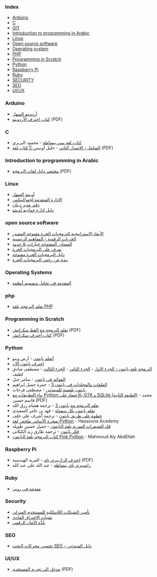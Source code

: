 ### Index

* [Arduino](#arduino)
* [C](#c)
* [GIT](#git)
* [Introduction to programming in Arabic](#introduction)
* [Linux](#linux)
* [Open source software](#oss)
* [Operating system](#os)
* [PHP](#php)
* [Programming in Scratch](#scratch)
* [Python](#python)
* [Raspberry Pi](#raspberry-pi)
* [Ruby](#ruby)
* [SECURITY](#security)
* [SEO](#seo)
* [UI/UX](#ui-ux)


### Arduino

* [أردوينو السهل](http://librebooks.org/simply-arduino/)
* [كتاب احترف الأردوينو](http://www.ev-center.com/uploads/2/1/2/6/21261678/arduino.pdf) (PDF)


### C

* [كتاب لغة سي ببساطة](https://librebooks.org/simply-c-language/) - محمود البربري
* [كتاب لغة C الشامل - الإصدار الثاني](https://mutati0n.files.wordpress.com/2008/07/cbse.pdf) - خليل أونيس (PDF)


### Introduction to programming in Arabic

* [مختصر دليل لغات البرمجة ](https://alyassen.github.io/Brief-guide-to-programming-languages-v1.2.4.pdf) (PDF)


### Linux

* [أوبنتو السهل](http://librebooks.org/simply-ubuntu/)
* [الإدارة المتقدمة لجنو/لينكس ](http://librebooks.org/gnu-linux-advanced-administration/)
* [دفتر مدير دبيان](http://librebooks.org/debian-handbook-arabic/)
* [دليل إدارة خواديم أوبنتو ](http://librebooks.org/ubuntu-server-guide-arabic/)


### open source software

* [الأبعاد الاستراتيجية للبرمجيات الحرة مفتوحة المصدر](http://librebooks.org/strategic-dimensions-of-free-and-open-source-software/)
* [الحريات الرقمية - المفاهيم الرئيسية](http://librebooks.org/digital-freedoms-main-concepts/)
* [المصادر المفتوحة خيارات بلا حدود](http://librebooks.org/opensource-ultimate-options/)
* [تعرف على البرمجيات الحرة](http://librebooks.org/know-free-software/)
* [دليل البرمجيات الحرة مفتوحة](http://librebooks.org/free-opensource-guide/)
* [نبذة عن رخص البرمجيات الحرة](http://librebooks.org/bref-about-foss-licenses/)


### Operating Systems

* [المقدمة في تحليل وتصميم أنظمة](http://librebooks.org/intro-to-os-analysis-and-design/)


### php

* [تعلم البرمجة بلغة PHP](http://librebooks.org/learn-programming-with-php/)


### Programming in Scratch

* [تعلم البرمجة مع القط سكراتش](https://librebooks.org/wp/wp-content/uploads/2017/10/learn-programming-with-scratch-cat-v1.0.pdf) (PDF)
* [كتاب احترف سكراتش](http://www.ev-center.com/uploads/2/1/2/6/21261678/scratch.pdf) (PDF)


### Python

* [أتعلم بايثون](http://www.kutub.info/library/book/19092) - أرض وينو
* [إحترف بايثون الآن](http://www.kutub.info/library/book/575)
* [البرمجة بلغة بايثون - الجزء الاول](https://www.noor-book.com/%D9%83%D8%AA%D8%A7%D8%A8-%D8%A7%D9%84%D8%A8%D8%B1%D9%85%D8%AC%D8%A9-%D8%A8%D9%84%D8%BA%D8%A9-%D8%A8%D8%A7%D9%8A%D8%AB%D9%88%D9%86-%D8%A7%D9%84%D8%AC%D8%B2%D8%A1-%D8%A7%D9%84%D8%A7%D9%88%D9%84-pdf) - [الجزء الثاني](https://www.noor-book.com/%D9%83%D8%AA%D8%A7%D8%A8-%D8%A7%D9%84%D8%A8%D8%B1%D9%85%D8%AC%D8%A9-%D8%A8%D9%84%D8%BA%D8%A9-%D8%A8%D8%A7%D9%8A%D8%AB%D9%88%D9%86-%D8%A7%D9%84%D8%AC%D8%B2%D8%A1-%D8%A7%D9%84%D8%AB%D8%A7%D9%86%D9%8A-pdf) - [الجزء الثالث](https://www.noor-book.com/%D9%83%D8%AA%D8%A7%D8%A8-%D8%A7%D9%84%D8%A8%D8%B1%D9%85%D8%AC%D8%A9-%D8%A8%D9%84%D8%BA%D8%A9-%D8%A8%D8%A7%D9%8A%D8%AB%D9%88%D9%86-%D8%A7%D9%84%D8%AC%D8%B2%D8%A1-%D8%A7%D9%84%D8%AB%D8%A7%D9%84%D8%AB-pdf) - مصطفى صادق لطيف
* [القوائم في بايثون](https://www.noor-book.com/%D9%83%D8%AA%D8%A7%D8%A8-%D8%A7%D9%84%D9%82%D9%88%D8%A7%D8%A6%D9%85-%D9%81%D9%8A-%D8%A8%D8%A7%D9%8A%D8%AB%D9%88%D9%86-pdf) - سامر جبل
* [الملفات والمجلدات في بايثون 3](https://www.kutub.info/library/book/21576) - حمزة جميل إبراهيم
* [بايثون بلمسة للمبتدئين](https://www.noor-book.com/%D9%83%D8%AA%D8%A7%D8%A8-%D8%A8%D8%A7%D9%8A%D8%AB%D9%88%D9%86-%D8%A8%D9%84%D9%85%D8%B3%D8%A9-%D9%84%D9%84%D9%85%D8%A8%D8%AA%D8%AF%D8%A6%D9%8A%D9%86-pdf) - مصطفى فرحات
* [بناء التطبيقات مع Python بالإعتماد على GTK و SQLite (الطبعة الثانية)](http://www.maastaar.com/books/pygtk-2nd-edition/Building-Applications-With-PyGTK-and-SQLite-2nd-Edition.pdf) - محمد قاسم حسين (PDF)
* [تعلم البرمجة مع بايثون 3](https://www.noor-book.com/%D9%83%D8%AA%D8%A7%D8%A8-%D8%AA%D8%B9%D9%84%D9%85-%D8%A7%D9%84%D8%A8%D8%B1%D9%85%D8%AC%D8%A9-%D9%85%D8%B9-%D8%A8%D8%A7%D9%8A%D8%AB%D9%88%D9%86-3-pdf) - ترجمة هشام رزق الله
* [تعلم بايثون بكل سهولة](https://www.noor-book.com/%D9%83%D8%AA%D8%A7%D8%A8-%D8%AA%D8%B9%D9%84%D9%85-%D8%A8%D8%A7%D9%8A%D8%AB%D9%88%D9%86-%D8%A8%D9%83%D9%84-%D8%B3%D9%87%D9%88%D9%84%D8%A9-pdf) - فهد بن عامر السعيدي
* [خطوة على طريق بايثون](http://www.kutub.info/library/book/3998) - ترجمة أشرف علي خلف
* [صخرة الأساس ملخص لغة Python](https://www.hassouna-academy.com/books) - Hassouna Academy
* [فك الشيفرات السرية بلغة البايثون](https://www.noor-book.com/%D9%83%D8%AA%D8%A7%D8%A8-%D9%81%D9%83-%D8%A7%D9%84%D8%B4%D9%8A%D9%81%D8%B1%D8%A7%D8%AA-%D8%A7%D9%84%D8%B3%D8%B1%D9%8A%D8%A9-%D8%A8%D9%84%D8%BA%D8%A9-%D8%A7%D9%84%D8%A8%D8%A7%D9%8A%D8%AB%D9%88%D9%86-pdf) - جميل حسين طويله
* [فكر بايثون](https://www.kutub.info/library/book/19881) - ترجمة طارق زيد الكيلاني
* [كتاب البرمجة بلغة البايثون Pink Python](https://github.com/Ma7moud3ly/pink-python/releases) - Mahmoud Aly AbdEllah


### Raspberry Pi

* [احترف الرازبيري باي](https://www.ev-center.com/uploads/2/1/2/6/21261678/%D9%83%D8%AA%D8%A7%D8%A8_%D8%A7%D8%AD%D8%AA%D8%B1%D9%81_%D8%A7%D9%84%D8%B1%D8%A7%D8%B2%D8%A8%D9%8A%D8%B1%D9%8A_%D8%A8%D8%A7%D9%8A.pdf) - القرية
الهندسية (PDF)
* [راسبيري باي ببساطة](http://librebooks.org/simply-raspberry-pi/) - عبد الله علي عبد الله


### Ruby

* [مقدمة في روبي](http://librebooks.org/intro-to-ruby/)


### Security

* [تأمين الشبكات اللاسلكية للمستخدم المنزلي](http://librebooks.org/secure-wireless-networks-for-home-users/)
* [تقنيات الاختراق المادي](http://librebooks.org/physical-hacking-techniques/)
* [عُدَّة الأمان الرقمي](http://librebooks.org/security-in-a-box/)


### SEO

* [تحسين محركات البحث SEO - دليل المبتدئين](http://librebooks.org/search-engine-optimization-seo-starter-guide-ar/)


### UI/UX

* [مدخل إلى تجربة المستخدم](https://sourceforge.net/projects/omlx/files/open%20books/1.0/Intro-to-UX-Arabic-v1.0.pdf/download) (PDF)
